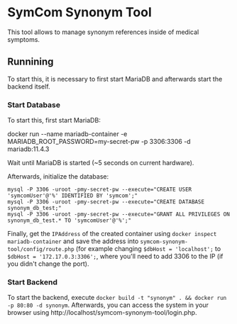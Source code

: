 # SymCom Synonym Tool

This tool allows to manage synonym references inside of medical symptoms.

## Runnining

To start this, it is necessary to first start MariaDB and afterwards start the backend itself.

### Start Database

To start this, first start MariaDB:

docker run --name mariadb-container -e MARIADB_ROOT_PASSWORD=my-secret-pw -p 3306:3306 -d mariadb:11.4.3

Wait until MariaDB is started (~5 seconds on current hardware).

Afterwards, initialize the database:

``` 
mysql -P 3306 -uroot -pmy-secret-pw --execute="CREATE USER 'symcomUser'@'%' IDENTIFIED BY 'symcom';"
mysql -P 3306 -uroot -pmy-secret-pw --execute="CREATE DATABASE synonym_db_test;"
mysql -P 3306 -uroot -pmy-secret-pw --execute="GRANT ALL PRIVILEGES ON synonym_db_test.* TO 'symcomUser'@'%';"
```

Finally, get the `IPAddress` of the created container using `docker inspect mariadb-container` and save the address into `symcom-synonym-tool/config/route.php` (for example changing `$dbHost = 'localhost';` to `$dbHost = '172.17.0.3:3306';`, where you'll need to add 3306 to the IP (if you didn't change the port).

### Start Backend

To start the backend, execute `docker build -t "synonym" . && docker run -p 80:80 -d synonym`. Afterwards, you can access the system in your browser using http://localhost/symcom-synonym-tool/login.php.
